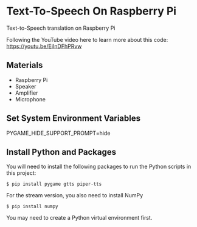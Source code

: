 # Text-To-Speech On Raspberry Pi

Text-to-Speech translation on Raspberry Pi

Following the YouTube video here to learn more about this code:    
https://youtu.be/EiInDFhPRvw

## Materials 

* Raspberry Pi
* Speaker
* Amplifier
* Microphone  

## Set System Environment Variables 
 
PYGAME_HIDE_SUPPORT_PROMPT=hide

## Install Python and Packages 
You will need to install the following packages to run the Python scripts in this project: 

```console
$ pip install pygame gtts piper-tts
```

For the stream version, you also need to install NumPy    

```console
$ pip install numpy
```

You may need to create a Python virtual environment first. 
